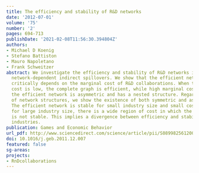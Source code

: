 ```yaml
---
title: The efficiency and stability of R&D networks
date: '2012-07-01'
volume: '75'
number: '2'
pages: 694-713
publishDate: '2021-02-08T11:56:30.394804Z'
authors:
- Michael D Koenig
- Stefano Battiston
- Mauro Napoletano
- Frank Schweitzer
abstract: We investigate the efficiency and stability of R&D networks in a model with
  network-dependent indirect spillovers. We show that the efficient network structure
  critically depends on the marginal cost of R&D collaborations. When the marginal
  cost is low, the complete graph is efficient, while high marginal costs imply that
  the efficient network is asymmetric and has a nested structure. Regarding the stability
  of network structures, we show the existence of both symmetric and asymmetric equilibria.
  The efficient network is stable for small industry size and small cost. In contrast,
  for large industry size, there is a wide region of cost in which the efficient network
  is not stable. This implies a divergence between efficiency and stability in large
  industries.
publication: Games and Economic Behavior
url_pdf: http://www.sciencedirect.com/science/article/pii/S0899825612000024
doi: 10.1016/j.geb.2011.12.007
featured: false
sg-areas:
projects:
- RnDcollaborations
---
```

